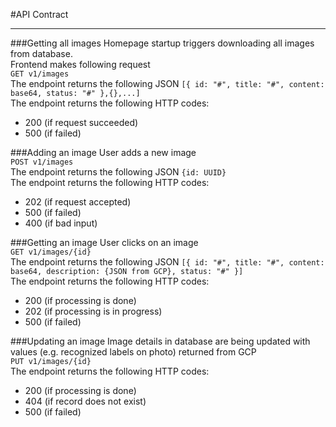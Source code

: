 #API Contract
****
###Getting all images
Homepage startup triggers downloading all images from database.\
Frontend makes following request\
`GET v1/images`\
The endpoint returns the following JSON
`[{ id: "#", title: "#", content: base64, status: "#" },{},...]`\
The endpoint returns the following HTTP codes: 
- 200 (if request succeeded)
- 500 (if failed)

###Adding an image
User adds a new image\
`POST v1/images`\
The endpoint returns the following JSON
`{id: UUID}`\
The endpoint returns the following HTTP codes: 
- 202 (if request accepted)
- 500 (if failed)
- 400 (if bad input)

###Getting an image
User clicks on an image\
`GET v1/images/{id}`\
The endpoint returns the following JSON
`[{ id: "#",
title: "#",
content: base64,
description: {JSON from GCP},
status: "#"
}]`\
The endpoint returns the following HTTP codes:
- 200 (if processing is done)
- 202 (if processing is in progress)
- 500 (if failed)

###Updating an image
Image details in database are being updated with values (e.g. recognized labels on photo) returned from GCP\
`PUT v1/images/{id}`\
The endpoint returns the following HTTP codes:
- 200 (if processing is done)
- 404 (if record does not exist)
- 500 (if failed)